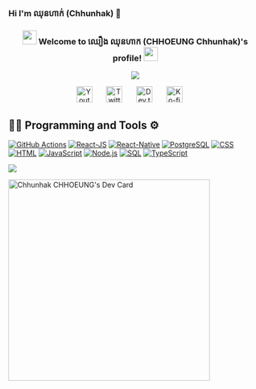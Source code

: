 ### Hi I'm ឈុនហាក់ (Chhunhak) 👋


<h3 align="center">
  <img src="https://media.giphy.com/media/hvRJCLFzcasrR4ia7z/giphy.gif" width="28">
  Welcome to ឈឿង ឈុនហាក (CHHOEUNG Chhunhak)'s profile!
  <img src="https://media.giphy.com/media/hvRJCLFzcasrR4ia7z/giphy.gif" width="28">
</h3>



<p align="center">
  <a href="https://github.com/DenverCoder1/readme-typing-svg"><img src="https://readme-typing-svg.herokuapp.com/?lines=Mobile%20Developer;A%20guy%20🧑🏼‍💻%20Interested%20About%20animation,%20guesture;5%2B%20years%20of%20coding%20experience;Always%20learning%20new%20things](https://readme-typing-svg.herokuapp.com?color=FF9F34&lines=+Mobile+Developer.+A+Baby+Developer%2C+Interesting+with+Coding%2C+Animation.&font=Fira%20Code&center=true&width=640&height=45&color=f75c7e&vCenter=true&size=22"></a>
</p>



<!-- Social icons section -->
<p align="center">
  <a href="https://www.youtube.com/channel/UCOMi1Qr3GygpQpdC9gc3pyg"><img width="32px" alt="Youtube" title="Youtube" src="https://i.imgur.com/qiXu7b2.png"/></a>
  &#8287;&#8287;&#8287;&#8287;&#8287;
  <a href="https://twitter.com/infinity1ndex"><img width="32px" alt="Twitter" title="Twitter" src="https://i.imgur.com/OXZM1L6.png"/></a>
  &#8287;&#8287;&#8287;&#8287;&#8287;
  <a href="https://dev.to/chhunhak"><img width="32px" alt="Dev.to" title="Chhunnhak CHHOEUNG Dev.to" src="https://i.imgur.com/mVm29vK.png"></a>
  &#8287;&#8287;&#8287;&#8287;&#8287;
  <a href="#"><img width="32px" alt="Ko-fi" title="Buy me a coffee" src="https://i.imgur.com/PpLeD3K.png"/></a>
  &#8287;&#8287;&#8287;&#8287;&#8287;
</a>
</p>

## 👨‍💻 Programming and Tools ⚙️

<p>
    <a href="#"><img alt="GitHub Actions" src="https://img.shields.io/badge/GitHub%20Actions-2671E5.svg?logo=github%20actions&logoColor=white"></a>
    <a href="#"><img alt="React-JS" src="https://img.shields.io/badge/React-20232a.svg?logo=react&logoColor=%2361DAFB"></a>
    <a href="#"><img alt="React-Native" src="https://img.shields.io/badge/React-Native-20232a.svg?logo=react-native&logoColor=%2361DAFB"></a>
    <a href="#"><img alt="PostgreSQL" src ="https://img.shields.io/badge/PostgreSQL-316192.svg?logo=postgresql&logoColor=white"></a>
    <a href="https://github.com/search?q=user%3Anovsochetra+language%3Acss"><img alt="CSS" src="https://img.shields.io/badge/CSS-1572B6.svg?logo=css3&logoColor=white"></a>
    <a href="https://github.com/search?q=user%3Anovsochetra+language%3Ahtml"><img alt="HTML" src="https://img.shields.io/badge/HTML-E34F26.svg?logo=html5&logoColor=white"></a>
    <a href="https://github.com/search?q=user%3Anovsochetra+language%3Ajavascript"><img alt="JavaScript" src="https://img.shields.io/badge/JavaScript-F7DF1E.svg?logo=javascript&logoColor=black"></a>
    <a href="https://github.com/search?q=user%3Anovsochetra+language%3Ajavascript"><img alt="Node.js" src="https://img.shields.io/badge/Node.js-43853D.svg?logo=node.js&logoColor=white"></a>
    <a href="https://github.com/search?q=user%3Anovsochetra+language%3Asql"><img alt="SQL" src="https://custom-icon-badges.herokuapp.com/badge/SQL-025E8C.svg?logo=database&logoColor=white"></a>
    <a href="https://github.com/search?q=user%3Anovsochetra+language%3AtypeScript"><img alt="TypeScript" src="https://img.shields.io/badge/TypeScript-007ACC.svg?logo=typescript&logoColor=white"></a>
</p>

![](https://komarev.com/ghpvc/?username=measbona&color=green&style=plastic)




<a href="https://app.daily.dev/chhunhak"><img src="https://api.daily.dev/devcards/7fa1e11db65947efb2a768afe6afd642.png?r=8ys" width="400" alt="Chhunhak CHHOEUNG's Dev Card"/></a>

